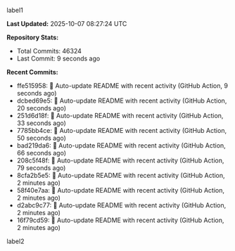 
label1 
<!-- ACTIVITY_START -->
**Last Updated:** 2025-10-07 08:27:24 UTC

**Repository Stats:**
- Total Commits: 46324
- Last Commit: 9 seconds ago

**Recent Commits:**
- ffe515958: 🤖 Auto-update README with recent activity (GitHub Action, 9 seconds ago)
- dcbed69e5: 🤖 Auto-update README with recent activity (GitHub Action, 20 seconds ago)
- 251d6d18f: 🤖 Auto-update README with recent activity (GitHub Action, 33 seconds ago)
- 7785bb4ce: 🤖 Auto-update README with recent activity (GitHub Action, 50 seconds ago)
- bad219da6: 🤖 Auto-update README with recent activity (GitHub Action, 66 seconds ago)
- 208c5f48f: 🤖 Auto-update README with recent activity (GitHub Action, 79 seconds ago)
- 8cfa2b5e5: 🤖 Auto-update README with recent activity (GitHub Action, 2 minutes ago)
- 58f40e7aa: 🤖 Auto-update README with recent activity (GitHub Action, 2 minutes ago)
- d2abc9c77: 🤖 Auto-update README with recent activity (GitHub Action, 2 minutes ago)
- 16f79cd59: 🤖 Auto-update README with recent activity (GitHub Action, 2 minutes ago)
<!-- ACTIVITY_END -->

label2
